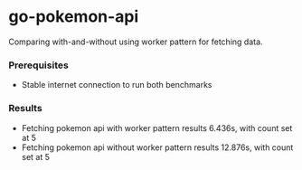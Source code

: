 # go-pokemon-api
Comparing with-and-without using worker pattern for fetching data.

### Prerequisites
- Stable internet connection to run both benchmarks

### Results
- Fetching pokemon api with worker pattern results 6.436s, with count set at 5
- Fetching pokemon api without worker pattern results 12.876s, with count set at 5

